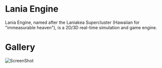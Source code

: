 # Lania Engine

Lania Engine, named after the Laniakea Supercluster (Hawaiian for "immeasurable heaven"), is a 2D/3D real-time simulation and game engine.

# Gallery

![ScreenShot](https://jean-louish.github.io/LaniaEngine/Documentation/Images/sprite_test.png)